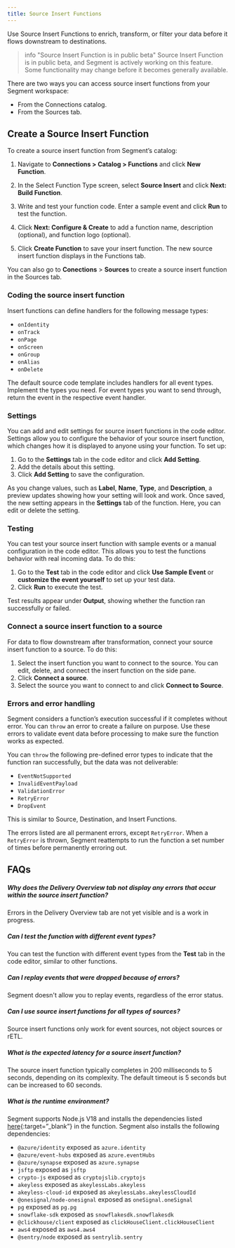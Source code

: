 ```yaml
---
title: Source Insert Functions
---
```


Use Source Insert Functions to enrich, transform, or filter your data before it flows downstream to destinations.

> info "Source Insert Function is in public beta"
> Source Insert Function is in public beta, and Segment is actively working on this feature. Some functionality may change before it becomes generally available.

There are two ways you can access source insert functions from your Segment workspace:
- From the Connections catalog.
- From the Sources tab. 

## Create a Source Insert Function

To create a source insert function from Segment’s catalog:

1. Navigate to **Connections > Catalog > Functions** and click **New Function**.

2. In the Select Function Type screen, select **Source Insert** and click **Next: Build Function**.

3. Write and test your function code. Enter a sample event and click **Run** to test the function. 

4. Click **Next: Configure & Create** to add a function name, description (optional), and function logo (optional).

5. Click **Create Function** to save your insert function. The new source insert function displays in the Functions tab.

You can also go to **Conections** > **Sources** to create a source insert function in the Sources tab.

### Coding the source insert function

Insert functions can define handlers for the following message types:
- `onIdentity`
- `onTrack`
- `onPage`
- `onScreen`
- `onGroup`
- `onAlias`
- `onDelete`

The default source code template includes handlers for all event types. Implement the types you need. For event types you want to send through, return the event in the respective event handler. 

### Settings

You can add and edit settings for source insert functions in the code editor. Settings allow you to configure the behavior of your source insert function, which changes how it is displayed to anyone using your function. To set up:

1. Go to the **Settings** tab in the code editor and click **Add Setting**.
2. Add the details about this setting.
3. Click **Add Setting** to save the configuration.

As you change values, such as **Label**, **Name**, **Type**, and **Description**, a preview updates showing how your setting will look and work. Once saved, the new setting appears in the **Settings** tab of the function. Here, you can edit or delete the setting.

### Testing

You can test your source insert function with sample events or a manual configuration in the code editor. This allows you to test the functions behavior with real incoming data. To do this:

1. Go to the **Test** tab in the code editor and click **Use Sample Event** or **customize the event yourself** to set up your test data.
2. Click **Run** to execute the test.

Test results appear under **Output**, showing whether the function ran successfully or failed.


### Connect a source insert function to a source

For data to flow downstream after transformation, connect your source insert function to a source. To do this:

1. Select the insert function you want to connect to the source. You can edit, delete, and connect the insert function on the side pane. 
2. Click **Connect a source**.
3. Select the source you want to connect to and click **Connect to Source**.

### Errors and error handling

Segment considers a function’s execution successful if it completes without error. You can `throw` an error to create a failure on purpose. Use these errors to validate event data before processing to make sure the function works as expected. 

You can `throw` the following pre-defined error types to indicate that the function ran successfully, but the data was not deliverable:

- `EventNotSupported`
- `InvalidEventPayload`
- `ValidationError`
- `RetryError`
- `DropEvent`

This is similar to Source, Destination, and Insert Functions. 

The errors listed are all permanent errors, except `RetryError`. When a `RetryError` is thrown, Segment reattempts to run the function a set number of times before permanently erroring out.

## FAQs

##### Why does the Delivery Overview tab not display any errors that occur within the source insert function?

Errors in the Delivery Overview tab are not yet visible and is a work in progress.

##### Can I test the function with different event types?

You can test the function with different event types from the **Test** tab in the code editor, similar to other functions.

##### Can I replay events that were dropped because of errors?

Segment doesn't allow you to replay events, regardless of the error status. 

##### Can I use source insert functions for all types of sources?

Source insert functions only work for event sources, not object sources or rETL.

##### What is the expected latency for a source insert function?

The source insert function typically completes in 200 milliseconds to 5 seconds, depending on its complexity. The default timeout is 5 seconds but can be increased to 60 seconds. 

##### What is the runtime environment?

Segment supports Node.js V18 and installs the dependencies listed [here](https://segment.com/docs/connections/functions/insert-functions/#runtime-and-dependencies){:target=”_blank”} in the function.  Segment also installs the following dependencies: 
- `@azure/identity` exposed as `azure.identity`
- `@azure/event-hubs` exposed as `azure.eventHubs`
- `@azure/synapse` exposed as `azure.synapse`  
- `jsftp` exposed as `jsftp`  
- `crypto-js` exposed as `cryptojslib.cryptojs`  
- `akeyless` exposed as `akeylessLabs.akeyless`  
- `akeyless-cloud-id` exposed as `akeylessLabs.akeylessCloudId`  
- `@onesignal/node-onesignal` exposed as `oneSignal.oneSignal`  
- `pg` exposed as `pg.pg`  
- `snowflake-sdk` exposed as `snowflakesdk.snowflakesdk`  
- `@clickhouse/client` exposed as `clickHouseClient.clickHouseClient`  
- `aws4` exposed as `aws4.aws4`  
- `@sentry/node` exposed as `sentrylib.sentry`



